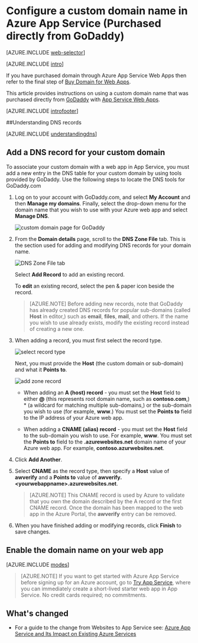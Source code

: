 <properties
	pageTitle="Configure a custom domain name in Azure App Service (GoDaddy)"
	description="Learn how to use a domain name from GoDaddy with Azure Web Apps"
	services="app-service"
	documentationCenter=""
	authors="erikre"
	manager="wpickett"
	editor="jimbe"/>

<tags
	ms.service="app-service"
	ms.date="01/12/2016"
	wacn.date=""/>

# Configure a custom domain name in Azure App Service (Purchased directly from GoDaddy)

[AZURE.INCLUDE [web-selector](../includes/websites-custom-domain-selector.md)]

[AZURE.INCLUDE [intro](../includes/custom-dns-web-site-intro.md)]

If you have purchased domain through Azure App Service Web Apps then refer to the final step of [Buy Domain for Web Apps](/documentation/articles/custom-dns-web-site-buydomains-web-app/).

This article provides instructions on using a custom domain name that was purchased directly from [GoDaddy](https://godaddy.com) with [App Service Web Apps](/documentation/services/web-sites/).

[AZURE.INCLUDE [introfooter](../includes/custom-dns-web-site-intro-notes.md)]

<a name="understanding-records"></a>
##Understanding DNS records

[AZURE.INCLUDE [understandingdns](../includes/custom-dns-web-site-understanding-dns-raw.md)]

<a name="bkmk_configurecname"></a>
## Add a DNS record for your custom domain

To associate your custom domain with a web app in App Service, you must add a new entry in the DNS table for your custom domain by using tools provided by GoDaddy. Use the following steps to locate the DNS tools for GoDaddy.com

1. Log on to your account with GoDaddy.com, and select **My Account** and then **Manage my domains**. Finally, select the drop-down menu for the domain name that you wish to use with your Azure web app and select **Manage DNS**.

	![custom domain page for GoDaddy](./media/web-sites-godaddy-custom-domain-name/godaddy-customdomain.png)

2. From the **Domain details** page, scroll to the **DNS Zone File** tab. This is the section used for adding and modifying DNS records for your domain name.

	![DNS Zone File tab](./media/web-sites-godaddy-custom-domain-name/godaddy-zonetab.png)

	Select **Add Record** to add an existing record.

	To **edit** an existing record, select the pen & paper icon beside the record.

	> [AZURE.NOTE] Before adding new records, note that GoDaddy has already created DNS records for popular sub-domains (called **Host** in editor,) such as **email**, **files**, **mail**, and others. If the name you wish to use already exists, modify the existing record instead of creating a new one.

4. When adding a record, you must first select the record type.

	![select record type](./media/web-sites-godaddy-custom-domain-name/godaddy-selectrecordtype.png)

	Next, you must provide the **Host** (the custom domain or sub-domain) and what it **Points to**.

	![add zone record](./media/web-sites-godaddy-custom-domain-name/godaddy-addzonerecord.png)

	* When adding an **A (host) record** - you must set the **Host** field to either **@** (this represents root domain name, such as **contoso.com**,) * (a wildcard for matching multiple sub-domains,) or the sub-domain you wish to use (for example, **www**.) You must set the **Points to** field to the IP address of your Azure web app.

	* When adding a **CNAME (alias) record** - you must set the **Host** field to the sub-domain you wish to use. For example, **www**. You must set the **Points to** field to the **.azurewebsites.net** domain name of your Azure web app. For example, **contoso.azurwebsites.net**.

5. Click **Add Another**.
6. Select **CNAME** as the record type, then specify a **Host** value of **awverify** and a **Points to** value of **awverify.&lt;yourwebappname&gt;.azurewebsites.net**.

	> [AZURE.NOTE] This CNAME record is used by Azure to validate that you own the domain described by the A record or the first CNAME record. Once the domain has been mapped to the web app in the Azure Portal, the **awverify** entry can be removed.

5. When you have finished adding or modifying records, click **Finish** to save changes.

<a name="enabledomain"></a>
## Enable the domain name on your web app

[AZURE.INCLUDE [modes](../includes/custom-dns-web-site-enable-on-web-site.md)]

>[AZURE.NOTE] If you want to get started with Azure App Service before signing up for an Azure account, go to [Try App Service](https://tryappservice.azure.com/), where you can immediately create a short-lived starter web app in App Service. No credit cards required; no commitments.

## What's changed
* For a guide to the change from Websites to App Service see: [Azure App Service and Its Impact on Existing Azure Services](/documentation/services/web-sites/)
